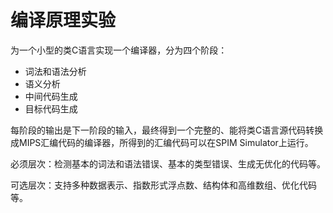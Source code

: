 # 编译原理实验

为一个小型的类C语言实现一个编译器，分为四个阶段：
 * 词法和语法分析
 * 语义分析
 * 中间代码生成
 * 目标代码生成
 
每阶段的输出是下一阶段的输入，最终得到一个完整的、能将类C语言源代码转换成MIPS汇编代码的编译器，所得到的汇编代码可以在SPIM Simulator上运行。 

必须层次：检测基本的词法和语法错误、基本的类型错误、生成无优化的代码等。 

可选层次：支持多种数据表示、指数形式浮点数、结构体和高维数组、优化代码等。 
